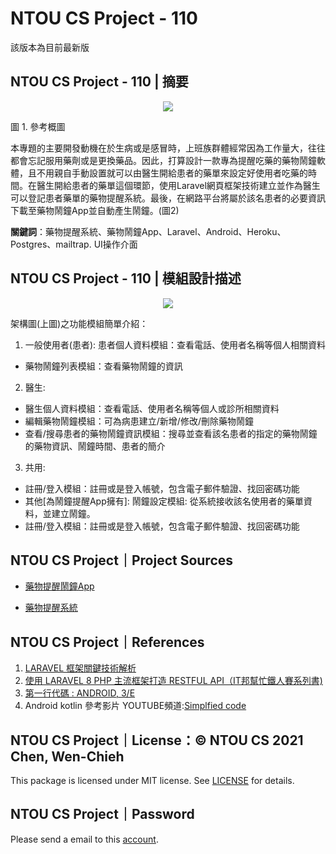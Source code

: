 # NTOU CS Project - 110
該版本為目前最新版

            

## NTOU CS Project - 110 | 摘要
<p align="center">
  <img src="https://user-images.githubusercontent.com/58461634/143682747-c4784f56-7f0c-4739-8797-5b07dd72d3a7.png" /><br>
  
</p>

圖 1. 參考概圖

 本專題的主要開發動機在於生病或是感冒時，上班族群體經常因為工作量大，往往都會忘記服用藥劑或是更換藥品。因此，打算設計一款專為提醒吃藥的藥物鬧鐘軟體，且不用親自手動設置就可以由醫生開給患者的藥單來設定好使用者吃藥的時間。在醫生開給患者的藥單這個環節，使用Laravel網頁框架技術建立並作為醫生可以登記患者藥單的藥物提醒系統。最後，在網路平台將屬於該名患者的必要資訊下載至藥物鬧鐘App並自動產生鬧鐘。(圖2)

**關鍵詞**：藥物提醒系統、藥物鬧鐘App、Laravel、Android、Heroku、Postgres、mailtrap. UI操作介面



## NTOU CS Project - 110 | 模組設計描述 
<p align="center">
  <img src="https://user-images.githubusercontent.com/58461634/143682160-9f4cccfa-3e77-4ee2-9662-3b7c82b6f012.png" /><br>
  
</p>
架構圖(上圖)之功能模組簡單介紹：

1. 一般使用者(患者):
患者個人資料模組：查看電話、使用者名稱等個人相關資料
- 藥物鬧鐘列表模組：查看藥物鬧鐘的資訊
2. 醫生:
- 醫生個人資料模組：查看電話、使用者名稱等個人或診所相關資料
- 編輯藥物鬧鐘模組：可為病患建立/新增/修改/刪除藥物鬧鐘
- 查看/搜尋患者的藥物鬧鐘資訊模組：搜尋並查看該名患者的指定的藥物鬧鐘的藥物資訊、鬧鐘時間、患者的簡介
3. 共用:
- 註冊/登入模組：註冊或是登入帳號，包含電子郵件驗證、找回密碼功能
- 其他[為鬧鐘提醒App擁有]: 鬧鐘設定模組: 從系統接收該名使用者的藥單資料，並建立鬧鐘。
- 註冊/登入模組：註冊或是登入帳號，包含電子郵件驗證、找回密碼功能

## NTOU CS Project｜Project Sources
- [藥物提醒鬧鐘App](https://github.com/wc2014920/drug-app-ntou-cse-110)

- [藥物提醒系統](https://github.com/wc2014920/drug-web-ntou-cse-110)

## NTOU CS Project｜References
1.	[LARAVEL 框架關鍵技術解析](https://www.google.com/url?sa=t&rct=j&q=&esrc=s&source=web&cd=&cad=rja&uact=8&ved=2ahUKEwjkxcme0rj0AhXKwosBHfJABFQQFnoECAIQAQ&url=https%3A%2F%2Fwww.books.com.tw%2Fproducts%2FCN11363596&usg=AOvVaw0_nFCCSXlIZZ7C_jKYRH3H)
2.	[使用 LARAVEL 8 PHP 主流框架打造 RESTFUL API（IT邦幫忙鐵人賽系列書)](https://www.books.com.tw/products/0010875532)
3.	[第一行代碼 : ANDROID, 3/E](https://www.tenlong.com.tw/products/9787115524836)
4.	Android kotlin 參考影片 YOUTUBE頻道:[Simplfied code](https://www.youtube.com/c/SimplifiedcodingNetOfficial)


## NTOU CS Project｜License：© NTOU CS 2021 Chen, Wen-Chieh
This package is licensed under MIT license. See [LICENSE](https://github.com/wc2014920/drug-app-ntou-cse-110/blob/master/LICENSE) for details.

## NTOU CS Project｜Password
Please send a email to this [account](mailto:wc2014920@gmail.com). 
